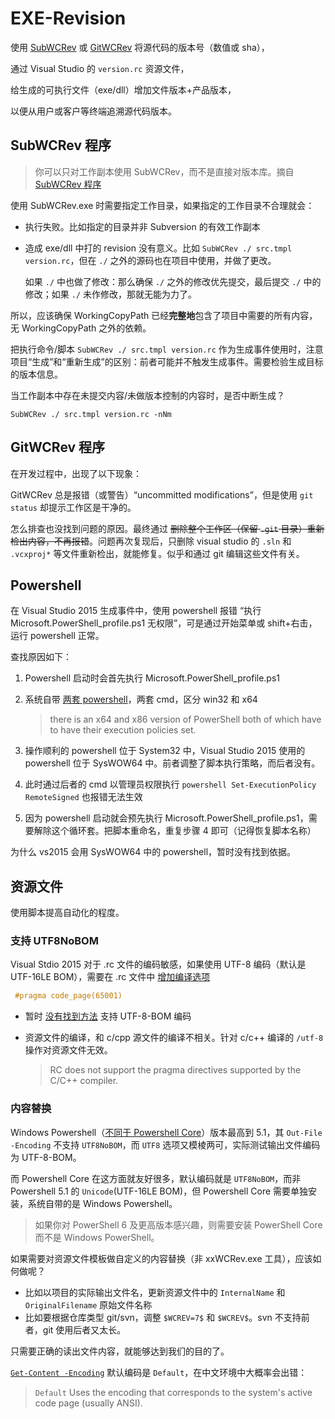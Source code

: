 # EXE-Revision

使用 [SubWCRev][s] 或 [GitWCRev][g] 将源代码的版本号（数值或 sha），

通过 Visual Studio 的 `version.rc` 资源文件，

给生成的可执行文件（exe/dll）增加文件版本+产品版本，

以便从用户或客户等终端追溯源代码版本。

## SubWCRev 程序

> 你可以只对工作副本使用 SubWCRev，而不是直接对版本库。摘自 [SubWCRev 程序][s]

使用 SubWCRev.exe 时需要指定工作目录，如果指定的工作目录不合理就会：

- 执行失败。比如指定的目录并非 Subversion 的有效工作副本
- 造成 exe/dll 中打的 revision 没有意义。比如 `SubWCRev ./ src.tmpl version.rc`，但在 `./` 之外的源码也在项目中使用，并做了更改。

    如果 `./` 中也做了修改：那么确保 `./` 之外的修改优先提交，最后提交 `./` 中的修改；如果 `./` 未作修改，那就无能为力了。

所以，应该确保 WorkingCopyPath 已经**完整地**包含了项目中需要的所有内容，无 WorkingCopyPath 之外的依赖。

把执行命令/脚本 `SubWCRev ./ src.tmpl version.rc` 作为生成事件使用时，注意项目“生成”和“重新生成”的区别：前者可能并不触发生成事件。需要检验生成目标的版本信息。

当工作副本中存在未提交内容/未做版本控制的内容时，是否中断生成？

`SubWCRev ./ src.tmpl version.rc -nNm`

## GitWCRev 程序

在开发过程中，出现了以下现象：

GitWCRev 总是报错（或警告）“uncommitted modifications”，但是使用 `git status` 却提示工作区是干净的。

怎么排查也没找到问题的原因。最终通过 ~~删除整个工作区（保留 `.git` 目录）重新检出内容，不再报错~~。问题再次复现后，只删除 visual studio 的 `.sln` 和 `.vcxproj*` 等文件重新检出，就能修复。似乎和通过 git 编辑这些文件有关。

## Powershell

在 Visual Studio 2015 生成事件中，使用 powershell 报错 “执行 Microsoft.PowerShell_profile.ps1 无权限”，可是通过开始菜单或 shift+右击，运行 powershell 正常。

查找原因如下：

1. Powershell 启动时会首先执行 Microsoft.PowerShell_profile.ps1
2. 系统自带 [两套 powershell][5]，两套 cmd，区分 win32 和 x64

    > there is an x64 and x86 version of PowerShell both of which have to have their execution policies set. 

3. 操作顺利的 powershell 位于 System32 中，Visual Studio 2015 使用的 powershell 位于 SysWOW64 中。前者调整了脚本执行策略，而后者没有。
4. 此时通过后者的 cmd 以管理员权限执行 `powershell Set-ExecutionPolicy RemoteSigned` 也报错无法生效
5. 因为 powershell 启动就会预先执行 Microsoft.PowerShell_profile.ps1，需要解除这个循环套。把脚本重命名，重复步骤 4 即可（记得恢复脚本名称）

为什么 vs2015 会用 SysWOW64 中的 powershell，暂时没有找到依据。

## 资源文件

使用脚本提高自动化的程度。

### 支持 UTF8NoBOM

Visual Stdio 2015 对于 .rc 文件的编码敏感，如果使用 UTF-8 编码（默认是 UTF-16LE BOM），需要在 .rc 文件中 [增加编译选项][2]
```cpp
 #pragma code_page(65001)
```

- 暂时 [没有找到方法][1] 支持 UTF-8-BOM 编码
- 资源文件的编译，和 c/cpp 源文件的编译不相关。针对 c/c++ 编译的 `/utf-8` 操作对资源文件无效。

    > RC does not support the pragma directives supported by the C/C++ compiler. 

### 内容替换

Windows Powershell（[不同于 Powershell Core][3]）版本最高到 5.1，其 `Out-File -Encoding` 不支持 `UTF8NoBOM`，而 `UTF8` 选项又模棱两可，实际测试输出文件编码为 UTF-8-BOM。

而 Powershell Core 在这方面就友好很多，默认编码就是 `UTF8NoBOM`，而非 Powershell 5.1 的 `Unicode`(UTF-16LE BOM)，但 Powershell Core 需要单独安装，系统自带的是 Windows Powershell。

> 如果你对 PowerShell 6 及更高版本感兴趣，则需要安装 PowerShell Core 而不是 Windows PowerShell。

如果需要对资源文件模板做自定义的内容替换（非 xxWCRev.exe 工具），应该如何做呢？

- 比如以项目的实际输出文件名，更新资源文件中的 `InternalName` 和 `OriginalFilename` 原始文件名称
- 比如要根据仓库类型 git/svn，调整 `$WCREV=7$` 和 `$WCREV$`。svn 不支持前者，git 使用后者又太长。

只需要正确的读出文件内容，就能够达到我们的目的了。

[`Get-Content -Encoding`][4] 默认编码是 `Default`，在中文环境中大概率会出错：

> `Default` Uses the encoding that corresponds to the system's active code page (usually ANSI).

[s]:https://tortoisesvn.net/docs/release/TortoiseSVN_zh_CN/tsvn-subwcrev.html
[g]:https://tortoisegit.org/docs/tortoisegit/tgit-gitwcrev.html
[1]:https://developercommunity.visualstudio.com/content/problem/384705/visualstudio-v1590-resource-editor-using-utf-8-bom.html
[2]:https://docs.microsoft.com/en-us/windows/win32/menurc/pragma-directives
[3]:https://docs.microsoft.com/zh-cn/powershell/scripting/install/installing-windows-powershell?view=powershell-7
[4]:https://docs.microsoft.com/zh-cn/powershell/module/Microsoft.PowerShell.Management/Get-Content?view=powershell-5.1
[5]:https://stackoverflow.com/a/18533754/6728820